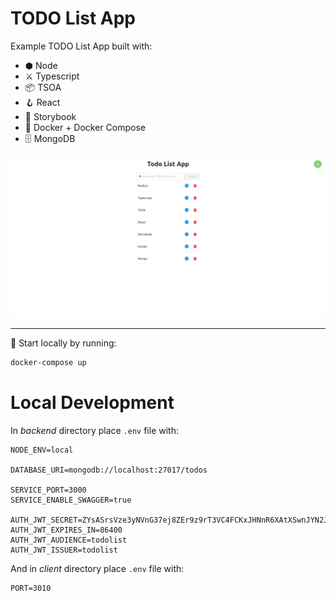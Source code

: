 # TODO List App

Example TODO List App built with:

* ⬢ Node
* ⚔️ Typescript
* 📦 TSOA
* 🪝 React
* 📘 Storybook
* 🐳 Docker + Docker Compose
* 🗄️ MongoDB

![screenshot](./screenshot.png)

------

🚀 Start locally by running:
```bash
docker-compose up
```

# Local Development

In *backend* directory place ```.env``` file with:
```
NODE_ENV=local

DATABASE_URI=mongodb://localhost:27017/todos

SERVICE_PORT=3000
SERVICE_ENABLE_SWAGGER=true

AUTH_JWT_SECRET=ZYsASrsVze3yNVnG37ej8ZEr9z9rT3VC4FCKxJHNnR6XAtXSwnJYN2J3Vj46MeAU
AUTH_JWT_EXPIRES_IN=86400
AUTH_JWT_AUDIENCE=todolist
AUTH_JWT_ISSUER=todolist
```

And in *client* directory place ```.env``` file with:
```
PORT=3010
```